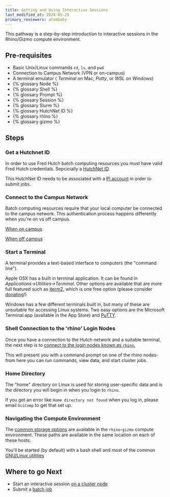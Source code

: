 ```yaml
---
title: Getting and Using Interactive Sessions
last_modified_at: 2024-05-29
primary_reviewers: atombaby
---
```


This pathway is a step-by-step introduction to interactive sessions in the Rhino/Gizmo compute environment.

## Pre-requisites

 - Basic Unix/Linux commands `cd`, `ls`, and `pwd`
 - Connection to Campus Network (VPN or on-campus)
 - A terminal emulator ( _Terminal_ on Mac, _Putty_, or _WSL_ on Windows)
 - {% glossary Node %}
 - {% glossary Shell %}
 - {% glossary Prompt %}
 - {% glossary Session %}
 - {% glossary Slurm %}
 - {% glossary HutchNet ID %}
 - {% glossary rhino %}
 - {% glossary gizmo %}

## Steps

### Get a Hutchnet ID

In order to use Fred Hutch batch computing resources you must have valid Fred Hutch credentials.  Sepcicially a [HutchNet ID](/scicomputing/access_credentials/#hutchnet-id).

This HutchNet ID needs to be associated with a [PI account](/scicomputing/access_credentials/#accessing-slurm-clusters) in order to submit jobs.

### Connect to the Campus Network

Batch computing resources require that your local computer be connected to the campus network.  This authentication process happens differently when you're on vs off campus.

[When on campus](https://centernet.fredhutch.org/cn/u/center-it/help-desk/connecting-to-wifi.html)

[When off campus](https://centernet.fredhutch.org/cn/u/center-it/help-desk/vpn.html)

### Start a Terminal

A terminal provides a text-based interface to computers (the "command line").

Apple OSX has a built in terminal application. It can be found in _Applications->Utilities->Terminal_.  Other options are available that are more full featured such as [iterm2](https://iterm2.com/), which is one free option (please consider [donating](https://iterm2.com/donate.html)!)

Windows has a few different terminals built in, but many of these are unsuitable for accessing Linux systems.  Two easy options are the Microsoft Terminal app (available in the App Store) and [PuTTY](/scicomputing/access_methods/#windows).

### Shell Connection to the 'rhino' Login Nodes

Once you have a connection to the Hutch network and a suitable terminal, the next step is to [connect to the login nodes known as `rhino`.](/scicomputing/access_methods/)

This will present you with a command prompt on one of the rhino nodes- from here you can run commands, view data, and start cluster jobs.

### Home Directory

The "home" directory on Linux is used for storing user-specific data and is the directory you will begin in when you login to `rhino`.

If you get an error like `Home directory not found` when you log in, please email `SciComp` to get that set up.

### Navigating the Compute Environment

The [common storage options](/scicomputing/store_posix) are available in the `rhino`-`gizmo` compute environment. These paths are available in the same location on each of these hosts.

You'll be started (by default) with a bash shell and most of the common [GNU/Linux utilities](https://tldp.org/LDP/GNU-Linux-Tools-Summary/html/index.html)

## Where to go Next

- Start an interactive session [on a cluster node](/pathways/path-grabnode)
- Submit a [batch job](/pathways/path-batch-computing)
